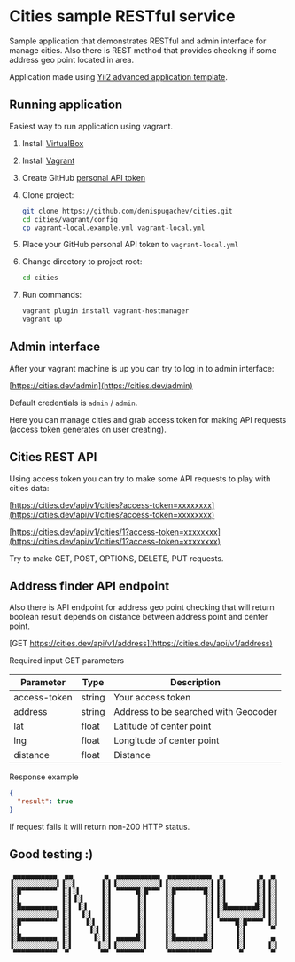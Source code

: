 # Cities sample RESTful service

Sample application that demonstrates RESTful and admin interface for manage cities. Also there is REST method that
provides checking if some address geo point located in area.

Application made using [Yii2 advanced application template](https://github.com/yiisoft/yii2-app-advanced).

## Running application

Easiest way to run application using vagrant.

1. Install [VirtualBox](https://www.virtualbox.org/wiki/Downloads)
2. Install [Vagrant](https://www.vagrantup.com/downloads.html)
3. Create GitHub [personal API token](https://github.com/blog/1509-personal-api-tokens)
3. Clone project:
   
   ```bash
   git clone https://github.com/denispugachev/cities.git
   cd cities/vagrant/config
   cp vagrant-local.example.yml vagrant-local.yml
   ```
   
4. Place your GitHub personal API token to `vagrant-local.yml`
5. Change directory to project root:

   ```bash
   cd cities
   ```

5. Run commands:

   ```bash
   vagrant plugin install vagrant-hostmanager
   vagrant up
   ``` 
   
## Admin interface

After your vagrant machine is up you can try to log in to admin interface:

[https://cities.dev/admin](https://cities.dev/admin)

Default credentials is `admin` / `admin`.

Here you can manage cities and grab access token for making API requests (access token generates on user creating).

## Cities REST API

Using access token you can try to make some API requests to play with cities data:

[https://cities.dev/api/v1/cities?access-token=xxxxxxxx](https://cities.dev/api/v1/cities?access-token=xxxxxxxx)
 
[https://cities.dev/api/v1/cities/1?access-token=xxxxxxxx](https://cities.dev/api/v1/cities/1?access-token=xxxxxxxx)

Try to make GET, POST, OPTIONS, DELETE, PUT requests.

## Address finder API endpoint

Also there is API endpoint for address geo point checking that will return boolean result depends on distance between
address point and center point.

[GET https://cities.dev/api/v1/address](https://cities.dev/api/v1/address)

Required input GET parameters

| Parameter    | Type   | Description                          |
|--------------|--------|--------------------------------------|
| access-token | string | Your access token                    |
| address      | string | Address to be searched with Geocoder |
| lat          | float  | Latitude of center point             |
| lng          | float  | Longitude of center point            |
| distance     | float  | Distance                             |

Response example

```json
{
  "result": true
}
```

If request fails it will return non-200 HTTP status.

## Good testing :)

```
 ▄▄▄▄▄▄▄▄▄▄▄  ▄▄        ▄  ▄▄▄▄▄▄▄▄▄▄▄  ▄▄▄▄▄▄▄▄▄▄▄  ▄         ▄  ▄ 
▐░░░░░░░░░░░▌▐░░▌      ▐░▌▐░░░░░░░░░░░▌▐░░░░░░░░░░░▌▐░▌       ▐░▌▐░▌
▐░█▀▀▀▀▀▀▀▀▀ ▐░▌░▌     ▐░▌ ▀▀▀▀▀█░█▀▀▀ ▐░█▀▀▀▀▀▀▀█░▌▐░▌       ▐░▌▐░▌
▐░▌          ▐░▌▐░▌    ▐░▌      ▐░▌    ▐░▌       ▐░▌▐░▌       ▐░▌▐░▌
▐░█▄▄▄▄▄▄▄▄▄ ▐░▌ ▐░▌   ▐░▌      ▐░▌    ▐░▌       ▐░▌▐░█▄▄▄▄▄▄▄█░▌▐░▌
▐░░░░░░░░░░░▌▐░▌  ▐░▌  ▐░▌      ▐░▌    ▐░▌       ▐░▌▐░░░░░░░░░░░▌▐░▌
▐░█▀▀▀▀▀▀▀▀▀ ▐░▌   ▐░▌ ▐░▌      ▐░▌    ▐░▌       ▐░▌ ▀▀▀▀█░█▀▀▀▀ ▐░▌
▐░▌          ▐░▌    ▐░▌▐░▌      ▐░▌    ▐░▌       ▐░▌     ▐░▌      ▀ 
▐░█▄▄▄▄▄▄▄▄▄ ▐░▌     ▐░▐░▌ ▄▄▄▄▄█░▌    ▐░█▄▄▄▄▄▄▄█░▌     ▐░▌      ▄ 
▐░░░░░░░░░░░▌▐░▌      ▐░░▌▐░░░░░░░▌    ▐░░░░░░░░░░░▌     ▐░▌     ▐░▌
 ▀▀▀▀▀▀▀▀▀▀▀  ▀        ▀▀  ▀▀▀▀▀▀▀      ▀▀▀▀▀▀▀▀▀▀▀       ▀       ▀ 
                                                                    
```